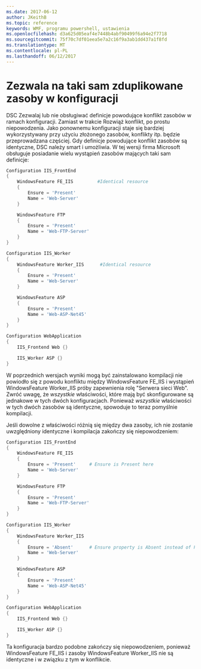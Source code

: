 ```yaml
---
ms.date: 2017-06-12
author: JKeithB
ms.topic: reference
keywords: WMF, programu powershell, ustawienia
ms.openlocfilehash: d3a625d05eaf4e7448b4abf90499f6a94e2f7718
ms.sourcegitcommit: 75f70c7df01eea5e7a2c16f9a3ab1dd437a1f8fd
ms.translationtype: MT
ms.contentlocale: pl-PL
ms.lasthandoff: 06/12/2017
---
```

# <a name="allowing-for-identical-duplicate-resources-in-a-configuration"></a>Zezwala na taki sam zduplikowane zasoby w konfiguracji

DSC Zezwalaj lub nie obsługiwać definicje powodujące konflikt zasobów w ramach konfiguracji. Zamiast w trakcie Rozwiąż konflikt, po prostu niepowodzenia. Jako ponownemu konfiguracji staje się bardziej wykorzystywany przy użyciu złożonego zasobów, konflikty itp. będzie przeprowadzana częściej. Gdy definicje powodujące konflikt zasobów są identyczne, DSC należy smart i umożliwia. W tej wersji firma Microsoft obsługuje posiadanie wielu wystąpień zasobów mających taki sam definicje:

```powershell
Configuration IIS_FrontEnd
{
    WindowsFeature FE_IIS         #Identical resource
    {
        Ensure = 'Present'
        Name = 'Web-Server'
    }

    WindowsFeature FTP
    {
        Ensure = 'Present'
        Name = 'Web-FTP-Server'
    }
}

Configuration IIS_Worker
{
    WindowsFeature Worker_IIS      #Identical resource
    {
        Ensure = 'Present'
        Name = 'Web-Server'
    }

    WindowsFeature ASP
    {
        Ensure = 'Present'
        Name = 'Web-ASP-Net45'
    }
}

Configuration WebApplication
{
    IIS_Frontend Web {}

    IIS_Worker ASP {}
}
```

W poprzednich wersjach wyniki mogą być zainstalowano kompilacji nie powiodło się z powodu konfliktu między WindowsFeature FE_IIS i wystąpień WindowsFeature Worker_IIS próby zapewnienia rolę "Serwera sieci Web". Zwróć uwagę, że *wszystkie* właściwości, które mają być skonfigurowane są jednakowe w tych dwóch konfiguracjach. Ponieważ *wszystkie* właściwości w tych dwóch zasobów są identyczne, spowoduje to teraz pomyślnie kompilacji. 

Jeśli dowolne z właściwości różnią się między dwa zasoby, ich nie zostanie uwzględniony identyczne i kompilacja zakończy się niepowodzeniem:

```powershell
Configuration IIS_FrontEnd
{
    WindowsFeature FE_IIS
    {
        Ensure = 'Present'     # Ensure is Present here
        Name = 'Web-Server'
    }

    WindowsFeature FTP
    {
        Ensure = 'Present'
        Name = 'Web-FTP-Server'
    }
}

Configuration IIS_Worker
{
    WindowsFeature Worker_IIS
    {
        Ensure = 'Absent'      # Ensure property is Absent instead of Present
        Name = 'Web-Server'
    }

    WindowsFeature ASP
    {
        Ensure = 'Present'
        Name = 'Web-ASP-Net45'
    }
}

Configuration WebApplication
{
    IIS_Frontend Web {}

    IIS_Worker ASP {}
}
```

Ta konfiguracja bardzo podobne zakończy się niepowodzeniem, ponieważ WindowsFeature FE_IIS i zasoby WindowsFeature Worker_IIS nie są identyczne i w związku z tym w konflikcie.

